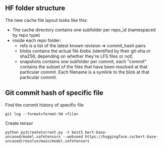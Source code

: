 ## HF folder structure
The new cache file layout looks like this:
- The cache directory contains one subfolder per repo_id (namespaced by repo type)
- inside each repo folder:
    - refs is a list of the latest known revision => commit_hash pairs
    - blobs contains the actual file blobs (identified by their git-sha or sha256, depending on
        whether they're LFS files or not)
    - snapshots contains one subfolder per commit, each "commit" contains the subset of the files
        that have been resolved at that particular commit. Each filename is a symlink to the blob
        at that particular commit.

## Git commit hash of specific file
Find the commit history of specific file

```
git log --format=format:%H <file>
```

Create tensor 
```
python py3createtorrent.py -t best5 bert-base-uncased/model.safetensors --webseed https://huggingface.co/bert-base-uncased/resolve/main/model.safetensors
```